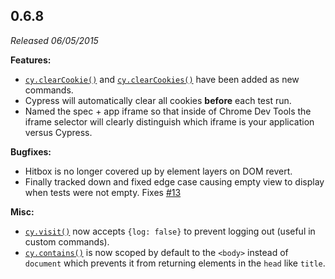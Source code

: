 ## 0.6.8

_Released 06/05/2015_

**Features:**

- [`cy.clearCookie()`](/api/commands/clearcookie) and [`cy.clearCookies()`](/api/commands/clearcookies) have been added as new commands.
- Cypress will automatically clear all cookies **before** each test run.
- Named the spec + app iframe so that inside of Chrome Dev Tools the iframe selector will clearly distinguish which iframe is your application versus Cypress.

**Bugfixes:**

- Hitbox is no longer covered up by element layers on DOM revert.
- Finally tracked down and fixed edge case causing empty view to display when tests were not empty. Fixes [#13](https://github.com/cypress-io/cypress/issues/13)

**Misc:**

- [`cy.visit()`](/api/commands/visit) now accepts `{log: false}` to prevent logging out (useful in custom commands).
- [`cy.contains()`](/api/commands/contains) is now scoped by default to the `<body>` instead of `document` which prevents it from returning elements in the `head` like `title`.
